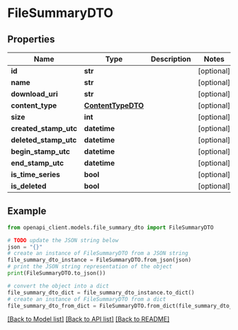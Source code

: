 # FileSummaryDTO


## Properties

Name | Type | Description | Notes
------------ | ------------- | ------------- | -------------
**id** | **str** |  | [optional] 
**name** | **str** |  | [optional] 
**download_uri** | **str** |  | [optional] 
**content_type** | [**ContentTypeDTO**](ContentTypeDTO.md) |  | [optional] 
**size** | **int** |  | [optional] 
**created_stamp_utc** | **datetime** |  | [optional] 
**deleted_stamp_utc** | **datetime** |  | [optional] 
**begin_stamp_utc** | **datetime** |  | [optional] 
**end_stamp_utc** | **datetime** |  | [optional] 
**is_time_series** | **bool** |  | [optional] 
**is_deleted** | **bool** |  | [optional] 

## Example

```python
from openapi_client.models.file_summary_dto import FileSummaryDTO

# TODO update the JSON string below
json = "{}"
# create an instance of FileSummaryDTO from a JSON string
file_summary_dto_instance = FileSummaryDTO.from_json(json)
# print the JSON string representation of the object
print(FileSummaryDTO.to_json())

# convert the object into a dict
file_summary_dto_dict = file_summary_dto_instance.to_dict()
# create an instance of FileSummaryDTO from a dict
file_summary_dto_from_dict = FileSummaryDTO.from_dict(file_summary_dto_dict)
```
[[Back to Model list]](../README.md#documentation-for-models) [[Back to API list]](../README.md#documentation-for-api-endpoints) [[Back to README]](../README.md)


